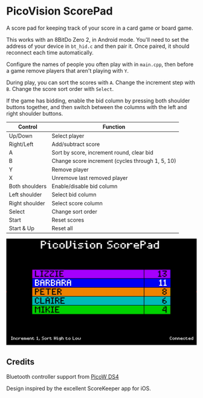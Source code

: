 # PicoVision ScorePad

A score pad for keeping track of your score in a card game or board game.

This works with an 8BitDo Zero 2, in Android mode.  You'll need to set the address of your device in `bt_hid.c` and then pair it.  Once paired, it should reconnect each time automatically.

Configure the names of people you often play with in `main.cpp`, then before a game remove players that aren't playing with `Y`.

During play, you can sort the scores with `A`.  Change the increment step with `B`.  Change the score sort order with `Select`.

If the game has bidding, enable the bid column by pressing both shoulder buttons together, and then switch between the columns with the left and right shoulder buttons.

| Control    | Function |
| -------    | -------- |
| Up/Down    | Select player |
| Right/Left | Add/subtract score |
| A | Sort by score, increment round, clear bid |
| B | Change score increment (cycles through 1, 5, 10) |
| Y | Remove player |
| X | Unremove last removed player |
| Both shoulders | Enable/disable bid column |
| Left shoulder  | Select bid column |
| Right shoulder | Select score column |
| Select | Change sort order |
| Start | Reset scores |
| Start & Up | Reset all |

![Screenshot](scorepad.png)

## Credits

Bluetooth controller support from [PicoW DS4](https://github.com/usedbytes/picow_ds4)

Design inspired by the excellent ScoreKeeper app for iOS.
